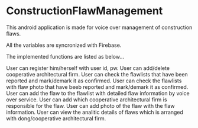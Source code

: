 # ConstructionFlawManagement

This android application is made for voice over management of construction flaws.

All the variables are syncronized with Firebase.

The implemented functions are listed as below...

User can register him/herself with user id, pw.
User can add/delete cooperative architectural firm.
User can check the flawlists that have been reported and mark/demark it as confirmed.
User can check the flawlists with flaw photo that have beeb reported and mark/demark it as confirmed.
User can add the flaw to the flawlist with detailed flaw information by voice over service.
User can add which cooperative architectural firm is responsible for the flaw.
User can add photo of the flaw with the flaw information.
User can view the analitic details of flaws which is arranged with dong/cooperative architectural firm.

